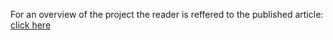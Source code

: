 For an overview of the project the reader is reffered to the published article: [click here](https://ltu.diva-portal.org/smash/record.jsf?dswid=7248&pid=diva2%3A1950272&c=3&searchType=UNDERGRADUATE&language=en&query=&af=%5B%5D&aq=%5B%5B%7B%22freeText%22%3A%22anders+dahl%22%7D%5D%5D&aq2=%5B%5B%5D%5D&aqe=%5B%5D&noOfRows=50&sortOrder=author_sort_asc&sortOrder2=title_sort_asc&onlyFullText=false&sf=all)
